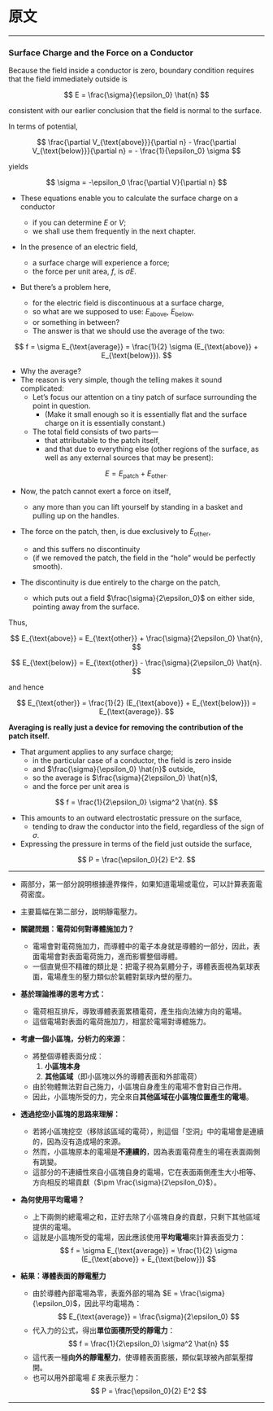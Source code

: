 # 原文

---

### Surface Charge and the Force on a Conductor  

Because the field inside a conductor is zero, boundary condition requires that the field immediately outside is  

$$
E = \frac{\sigma}{\epsilon_0} \hat{n}
$$

consistent with our earlier conclusion that the field is normal to the surface. 

In terms of potential, 

$$
\frac{\partial V_{\text{above}}}{\partial n} - \frac{\partial V_{\text{below}}}{\partial n} = - \frac{1}{\epsilon_0} \sigma
$$

yields  

$$
\sigma = -\epsilon_0 \frac{\partial V}{\partial n}
$$

- These equations enable you to calculate the surface charge on a conductor 
  - if you can determine $E$ or $V$; 
  - we shall use them frequently in the next chapter.  

- In the presence of an electric field, 
  - a surface charge will experience a force; 
  - the force per unit area, $f$, is $\sigma E$. 

- But there’s a problem here, 
  - for the electric field is discontinuous at a surface charge, 
  - so what are we supposed to use: $E_{\text{above}}$, $E_{\text{below}}$, 
  - or something in between? 
  - The answer is that we should use the average of the two:  

$$
f = \sigma E_{\text{average}} = \frac{1}{2} \sigma (E_{\text{above}} + E_{\text{below}}).
$$

- Why the average? 
- The reason is very simple, though the telling makes it sound complicated: 
  - Let’s focus our attention on a tiny patch of surface surrounding the point in question. 
    - (Make it small enough so it is essentially flat and the surface charge on it is essentially constant.) 
  - The total field consists of two parts—
    - that attributable to the patch itself, 
    - and that due to everything else (other regions of the surface, as well as any external sources that may be present):  

$$
E = E_{\text{patch}} + E_{\text{other}}.
$$

- Now, the patch cannot exert a force on itself, 
  - any more than you can lift yourself by standing in a basket and pulling up on the handles. 

- The force on the patch, then, is due exclusively to $E_{\text{other}}$, 
  - and this suffers no discontinuity 
  - (if we removed the patch, the field in the “hole” would be perfectly smooth). 

- The discontinuity is due entirely to the charge on the patch, 
  - which puts out a field $\frac{\sigma}{2\epsilon_0}$ on either side, pointing away from the surface. 

Thus,  

$$
E_{\text{above}} = E_{\text{other}} + \frac{\sigma}{2\epsilon_0} \hat{n},
$$

$$
E_{\text{below}} = E_{\text{other}} - \frac{\sigma}{2\epsilon_0} \hat{n}.
$$

and hence  

$$
E_{\text{other}} = \frac{1}{2} (E_{\text{above}} + E_{\text{below}}) = E_{\text{average}}.
$$

**Averaging is really just a device for removing the contribution of the patch itself.** 

- That argument applies to any surface charge; 
  - in the particular case of a conductor, the field is zero inside 
  - and $\frac{\sigma}{\epsilon_0} \hat{n}$ outside, 
  - so the average is $\frac{\sigma}{2\epsilon_0} \hat{n}$, 
  - and the force per unit area is  

$$
f = \frac{1}{2\epsilon_0} \sigma^2 \hat{n}.
$$

- This amounts to an outward electrostatic pressure on the surface, 
  - tending to draw the conductor into the field, regardless of the sign of $\sigma$. 
- Expressing the pressure in terms of the field just outside the surface,  

$$
P = \frac{\epsilon_0}{2} E^2.
$$

---

- 兩部分，第一部分說明根據邊界條件，如果知道電場或電位，可以計算表面電荷密度。
- 主要篇幅在第二部分，說明靜電壓力。

- **關鍵問題：電荷如何對導體施加力？**  
  - 電場會對電荷施加力，而導體中的電子本身就是導體的一部分，因此，表面電場會對表面電荷施力，進而影響整個導體。  
  - 一個直覺但不精確的類比是：把電子視為氣體分子，導體表面視為氣球表面，電場產生的壓力類似於氣體對氣球內壁的壓力。  

- **基於理論推導的思考方式：**  
  - 電荷相互排斥，導致導體表面累積電荷，產生指向法線方向的電場。  
  - 這個電場對表面的電荷施加力，相當於電場對導體施力。  

- **考慮一個小區塊，分析力的來源：**  
  - 將整個導體表面分成：
    1. **小區塊本身**
    2. **其他區域**（即小區塊以外的導體表面和外部電荷）  
  - 由於物體無法對自己施力，小區塊自身產生的電場不會對自己作用。  
  - 因此，小區塊所受的力，完全來自**其他區域在小區塊位置產生的電場**。  

- **透過挖空小區塊的思路來理解：**  
  - 若將小區塊挖空（移除該區域的電荷），則這個「空洞」中的電場會是連續的，因為沒有造成場的來源。  
  - 然而，小區塊原本的電場是**不連續的**，因為表面電荷產生的場在表面兩側有跳變。  
  - 這部分的不連續性來自小區塊自身的電場，它在表面兩側產生大小相等、方向相反的場貢獻（$\pm \frac{\sigma}{2\epsilon_0}$）。  

- **為何使用平均電場？**  
  - 上下兩側的總電場之和，正好去除了小區塊自身的貢獻，只剩下其他區域提供的電場。  
  - 這就是小區塊所受的電場，因此應該使用**平均電場**來計算表面受力：  
    $$
    f = \sigma E_{\text{average}} = \frac{1}{2} \sigma (E_{\text{above}} + E_{\text{below}})
    $$  

- **結果：導體表面的靜電壓力**  
  - 由於導體內部電場為零，表面外部的場為 $E = \frac{\sigma}{\epsilon_0}$，因此平均電場為：  
    $$
    E_{\text{average}} = \frac{\sigma}{2\epsilon_0}
    $$  
  - 代入力的公式，得出**單位面積所受的靜電力**：  
    $$
    f = \frac{1}{2\epsilon_0} \sigma^2 \hat{n}
    $$  
  - 這代表一種**向外的靜電壓力**，使導體表面膨脹，類似氣球被內部氣壓撐開。  
  - 也可以用外部電場 $E$ 來表示壓力：  
    $$
    P = \frac{\epsilon_0}{2} E^2
    $$  

---





